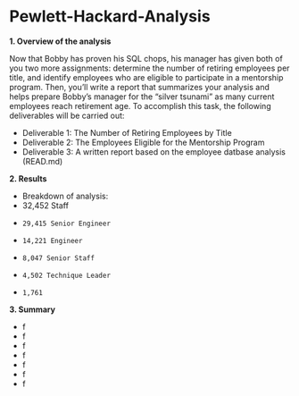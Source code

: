 # Pewlett-Hackard-Analysis

**1. Overview of the analysis**

Now that Bobby has proven his SQL chops, his manager has given both of you two more assignments: determine the number of retiring employees per title, and identify employees who are eligible to participate in a mentorship program. Then, you’ll write a report that summarizes your analysis and helps prepare Bobby’s manager for the “silver tsunami” as many current employees reach retirement age. To accomplish this task, the following deliverables will be carried out:
*   Deliverable 1: The Number of Retiring Employees by Title
*   Deliverable 2: The Employees Eligible for the Mentorship Program
*   Deliverable 3: A written report based on the employee datbase analysis (READ.md)


**2. Results**

*   Breakdown of analysis:
  *   32,452 Staff
*     29,415 Senior Engineer
*     14,221 Engineer
*     8,047 Senior Staff
*     4,502 Technique Leader
*     1,761

**3. Summary**
 
*   f
*   f
*   f
*   f
*   f
*   f
*   f


